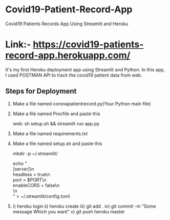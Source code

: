# Covid19-Patient-Record-App
Covid19 Patients Records App Using Streamlit and Heroku
# Link:- https://covid19-patients-record-app.herokuapp.com/
It's my first Heroku deployment app using Streamlit and Python.
In this app, I used POSTMAN API to track the covid19 patient data from web.

## Steps for Deployment
1. Make a file named coronapatientrecord.py(Your Python main file)
2. Make a file named Procfile and paste this

	web: sh setup.sh && streamlit run app.py

3. Make a file named requirements.txt
4. Make a file named setup.sh and paste this	

	mkdir -p ~/.streamlit/

	echo "\
	[server]\n\
	headless = true\n\
	port = $PORT\n\
	enableCORS = false\n\
	\n\
	" > ~/.streamlit/config.toml


5. i) 	heroku login
   ii)	heroku create
   iii)	git add .
   iv)	git commit -m "Some message Which you want"
   v)	git push heroku master
